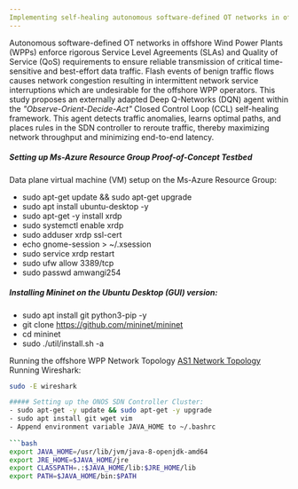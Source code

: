 ```yaml
---
Implementing self-healing autonomous software-defined OT networks in offshore wind power plants
---
```


Autonomous software-defined OT networks in offshore Wind Power Plants (WPPs) enforce rigorous Service Level Agreements (SLAs) and Quality of Service (QoS) requirements to ensure reliable transmission of critical time-sensitive and best-effort data traffic. 
Flash events of benign traffic flows causes network congestion resulting in intermittent network service interruptions which are undesirable for the offshore WPP operators. 
This study proposes an externally adapted Deep Q-Networks (DQN) agent within the _"Observe-Orient-Decide-Act"_ Closed Control Loop (CCL) self-healing framework. 
This agent detects traffic anomalies, learns optimal paths, and places rules in the SDN controller to reroute traffic, thereby maximizing network throughput and minimizing end-to-end latency.




##### Setting up Ms-Azure Resource Group Proof-of-Concept Testbed


Data plane virtual machine (VM) setup on the Ms-Azure Resource Group:
- sudo apt-get update && sudo apt-get upgrade
- sudo apt install ubuntu-desktop -y
- sudo apt-get -y install xrdp
- sudo systemctl enable xrdp
- sudo adduser xrdp ssl-cert
- echo gnome-session > ~/.xsession
- sudo service xrdp restart
- sudo ufw allow 3389/tcp
- sudo passwd amwangi254

##### Installing Mininet on the Ubuntu Desktop (GUI) version:
- sudo apt install git python3-pip -y
- git clone https://github.com/mininet/mininet
- cd mininet
- sudo ./util/install.sh -a

Running the offshore WPP Network Topology [AS1 Network Topology](https://github.com/PinaPhD/JP3/blob/main/DataPlane/dataplane.py)
Running Wireshark:
```bash
sudo -E wireshark

##### Setting up the ONOS SDN Controller Cluster:
- sudo apt-get -y update && sudo apt-get -y upgrade
- sudo apt install git wget vim
- Append environment variable JAVA_HOME to ~/.bashrc
  
```bash
export JAVA_HOME=/usr/lib/jvm/java-8-openjdk-amd64
export JRE_HOME=$JAVA_HOME/jre
export CLASSPATH=.:$JAVA_HOME/lib:$JRE_HOME/lib
export PATH=$JAVA_HOME/bin:$PATH
